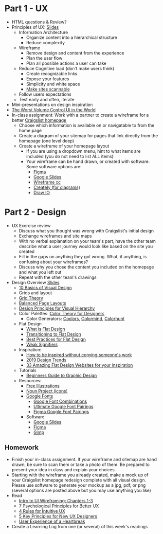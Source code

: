 # Part 1 - UX
* HTML questions & Review?
* Principles of UX: [Slides](https://docs.google.com/presentation/d/1aVbkrPL1YbHsQaoPYALGYZ2d6OKiW08qcBSnzkwsMys/)
  * Information Architecture
    * Organize content into a hierarchical structure
    * Reduce complexity
  * Wireframe
    * Remove design and content from the experience
    * Plan the user flow
    * Plan all possible actions a user can take
  * Reduce Cognitive load (don't make users think)
    * Create recognizable links
    * Expose your features
    * Simplicity and white space
    * [Make sites scannable](https://uxplanet.org/ux-design-practices-how-to-make-web-interface-scannable-2010125c710e)
  * Follow users expectations
  * Test early and often, iterate 
* Mini-presentations on design inspiration
* [The Worst Volume Control UI in the World](https://uxdesign.cc/the-worst-volume-control-ui-in-the-world-60713dc86950)
* In-class assignment: Work with a partner to create a wireframe for a better [Craigslist homepage](https://newyork.craigslist.org/)
  * Choose which information is available on or navigatable to from the home page
  * Create a diagram of your sitemap for pages that link directly from the homepage (one level deep)
  * Create a wireframe of your homepage layout
    * If you are using a dropdown menu, hint to what items are included (you do not need to list ALL items)
    * Your wireframe can be hand drawn, or created with software. Some software options are:
      * [Figma](https://www.figma.com/)
      * [Google Slides](https://docs.google.com/presentation/u/0/)
      * [Wireframe cc](https://wireframe.cc/)
      * [Creately (for diagrams)](https://creately.com/)
      * [Draw IO](https://www.draw.io/)

# Part 2 - Design
* UX Exercise review
  * Discuss what you thought was wrong with Craigslist's initial design
  * Exchange wireframes and site maps
  * With no verbal explanation on your team's part, have the other team describe what a user journey would look like based on the site you created
  * Fill in the gaps on anything they got wrong. What, if anything, is confusing about your wireframes?
  * Discuss why you chose the content you included on the homepage and what you left out
  * Repeat with the other team's drawings
* Design Overview [Slides](https://docs.google.com/presentation/d/1_aujQAcw3I2czV-PYn5XEX3Dicra2szamLIHCmd1eRg/edit?usp=sharing)
  * [10 Basics of Visual Design](https://blog.prototypr.io/10-basic-principles-of-visual-design-55b86b9f7241)
  * Grids and layout
  * [Grid Theory](https://www.creativebloq.com/web-design/grid-theory-41411345)
  * [Balanced Page Layouts](https://www.creativebloq.com/netmag/create-balanced-page-layouts-7-pro-tips-121310009)
  * [Design Principles for Visual Hierarchy](https://uxdesign.cc/design-principles-an-introduction-to-visual-hierarchy-902d58e1c7b3)
  * Color Palettes: [Color Theory for Designers](https://www.smashingmagazine.com/2010/01/color-theory-for-designers-part-1-the-meaning-of-color/)
      * Color Generators: [Coolors](https://coolors.co/), [Colormind](http://colormind.io/), [Colorhunt](https://colorhunt.co/)
  * Flat Design
    * [What is Flat Design](https://www.creativebloq.com/graphic-design/what-flat-design-3132112)
    * [Transitioning to Flat Design](https://medium.com/@enneyeseakay/transitioning-communication-from-skeuomorphism-to-minimalism-cabbc8df5de0)
    * [Best Practices for Flat Design](https://uxplanet.org/best-practices-for-flat-design-6e7a6997805)
    * [Weak Signifiers](https://www.nngroup.com/articles/flat-ui-less-attention-cause-uncertainty/)
  * Inspiration:
    * [How to be inspired without copying someone's work](https://getflywheel.com/layout/how-to-be-inspired-without-copying-someones-work/)
    * [2019 Design Trends](https://uxdesign.cc/ux-design-trends-retrospective-2019-8a3daaa61c62)
    * [33 Amazing Flat Design Websites for your Inspiration](http://crazypixels.net/33-amazing-flat-design-websites-for-your-inspiration/)
  * Tutorials
    * [Beginners Guide to Graphic Design](https://www.youtube.com/playlist?list=PLYfCBK8IplO4E2sXtdKMVpKJZRBEoMvpn)
  * Resources:
    * [Free Illustrations](https://blog.prototypr.io/12-places-to-find-beautiful-free-illustrations-f765967ba44c)
    * [Noun Project (icons)](https://thenounproject.com/)
    * [Google Fonts](https://fonts.google.com/)
      * [Google Font Combinations](https://inkbotdesign.com/google-font-combinations-mixing-typefaces/)
      * [Ultimate Google Font Pairings](https://www.reliablepsd.com/ultimate-google-font-pairings/)
      * [Figma Google Font Pairings](https://www.figma.com/google-fonts/)
    * Software
      * [Google Slides](https://docs.google.com/presentation/u/0/)
      * [Figma](https://www.figma.com/)
      * [Gimp](https://www.gimp.org/)

## Homework
* Finish your in-class assignment. If your wireframe and sitemap are hand drawn, be sure to scan them or take a photo of them. Be prepared to present your idea in class and explain your choices.
* Starting with the wireframe you already created, make a mock up of your Craigslist homepage redesign complete with all visual design. Please use software to generate your mockup as a jpg, pdf, or png (several options are posted above but you may use anything you like)
* Read
  * [Intro to UI Wireframing: Chapters 1-3](https://balsamiq.com/learn/courses/wireframing/)
  * [7 Psychological Principles for Better UX](https://livesession.io/blog/7-psychological-principles-for-better-ux/)
  * [4 Rules for Intuitive UX](https://learnui.design/blog/4-rules-intuitive-ux.html)
  * [5 Key Principles for New UX Designers](https://careerfoundry.com/en/blog/ux-design/5-key-principles-for-new-ux-designers/)
  * [User Experience of a Heartbreak](https://www.fastcompany.com/3036536/this-is-the-user-experience-of-a-heartbreak)
* Create a Learning Log from one (or several) of this week's readings

